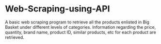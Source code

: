 # Web-Scraping-using-API
A basic web scraping program to retrieve all the products enlisted in Big Basket under different levels of categories. Information regarding the price, quantity, brand name, product ID, similar products, etc for each product are retrieved.
